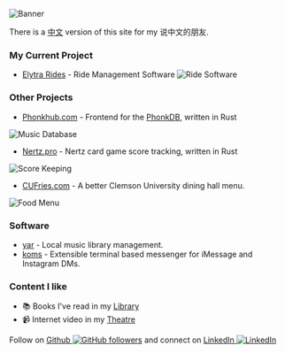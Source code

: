 ![Banner](https://camo.githubusercontent.com/b3e83470024a21f6aed1c18c1d3c148440b64d4068d78cbdbd90dff494207685/68747470733a2f2f692e696d6775722e636f6d2f4f4955305744492e706e67)

There is a [中文](https://koon.dev/zh) version of this site for my 说中文的朋友.

### My Current Project

-   [Elytra Rides](https://elytrarides.com) - Ride Management Software
![Ride Software](https://i.imgur.com/fXqOxDB.png)

### Other Projects

-   [Phonkhub.com](https://phonkhub.com) - Frontend for the [PhonkDB](https://github.com/phonkhub/db), written in Rust

![Music Database](https://i.imgur.com/wKuVKjH.png)

-   [Nertz.pro](https://nertz.pro) - Nertz card game score tracking, written in Rust

![Score Keeping](https://i.imgur.com/1dUsMsv.png)

-   [CUFries.com](https://cufries.com) - A better Clemson University dining hall menu.

![Food Menu](https://i.imgur.com/uq1vnEL.png)

### Software

-   [yar](/dev/music) - Local music library management.
-   [koms](https://github.com/k2on/koms) - Extensible terminal based messenger for iMessage and Instagram DMs.

### Content I like

-   📚 Books I've read in my [Library](library)
-   📹 Internet video in my [Theatre](theatre)

Follow on [Github ![GitHub followers](https://img.shields.io/github/followers/k2on?style=social)](https://github.com/k2on)
and connect on [LinkedIn ![LinkedIn](https://img.shields.io/badge/LinkedIn-0A66C2?style=plastic&logo=LinkedIn)](https://www.linkedin.com/in/max-koon-48540b1a4/)
